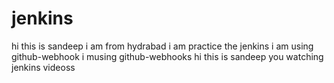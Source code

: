 # jenkins
hi this is sandeep i am from hydrabad
i am practice the jenkins 
i am using github-webhook
i musing github-webhooks
hi this is sandeep you watching jenkins videoss
